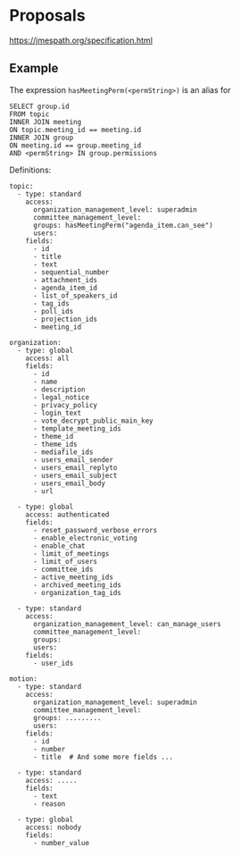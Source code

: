 # Proposals

https://jmespath.org/specification.html


## Example

The expression `hasMeetingPerm(<permString>)` is an alias for

    SELECT group.id
    FROM topic
    INNER JOIN meeting
    ON topic.meeting_id == meeting.id
    INNER JOIN group
    ON meeting.id == group.meeting_id
    AND <permString> IN group.permissions


Definitions:

    topic:
      - type: standard
        access:
          organization_management_level: superadmin
          committee_management_level:
          groups: hasMeetingPerm("agenda_item.can_see")
          users:
        fields:
          - id
          - title
          - text
          - sequential_number
          - attachment_ids
          - agenda_item_id
          - list_of_speakers_id
          - tag_ids
          - poll_ids
          - projection_ids
          - meeting_id

    organization:
      - type: global
        access: all
        fields:
          - id
          - name
          - description
          - legal_notice
          - privacy_policy
          - login_text
          - vote_decrypt_public_main_key
          - template_meeting_ids
          - theme_id
          - theme_ids
          - mediafile_ids
          - users_email_sender
          - users_email_replyto
          - users_email_subject
          - users_email_body
          - url

      - type: global
        access: authenticated
        fields:
          - reset_password_verbose_errors
          - enable_electronic_voting
          - enable_chat
          - limit_of_meetings
          - limit_of_users
          - committee_ids
          - active_meeting_ids
          - archived_meeting_ids
          - organization_tag_ids

      - type: standard
        access:
          organization_management_level: can_manage_users
          committee_management_level:
          groups:
          users:
        fields:
          - user_ids

    motion:
      - type: standard
        access:
          organization_management_level: superadmin
          committee_management_level:
          groups: .........
          users:
        fields:
          - id
          - number
          - title  # And some more fields ...

      - type: standard
        access: .....
        fields:
          - text
          - reason

      - type: global
        access: nobody
        fields:
          - number_value

